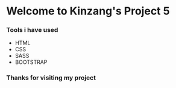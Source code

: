 # Welcome to Kinzang's Project 5
### Tools i have used
 - HTML
 - CSS
 - SASS
 - BOOTSTRAP
### Thanks for visiting my project
